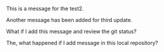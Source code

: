 This is a message for the test2.

Another message has been added for third update.

What if I add this message and review the git status?

The, what happened if I add message in this local repository?
